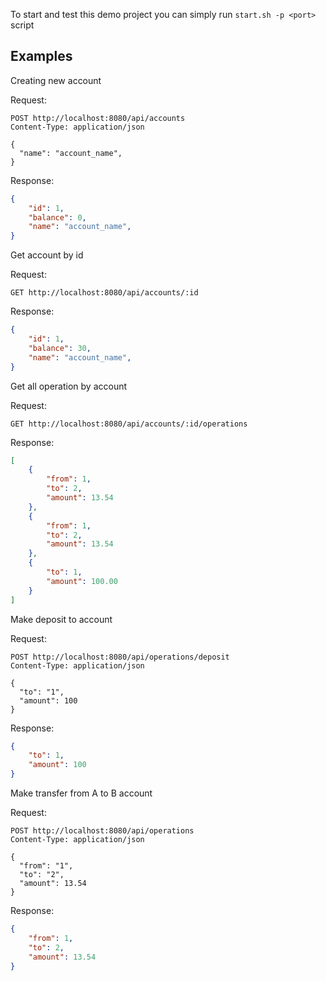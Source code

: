 To start and test this demo project you can simply run `start.sh -p <port>` script


## Examples

Creating new account

Request:
```
POST http://localhost:8080/api/accounts
Content-Type: application/json
 
{
  "name": "account_name",
}
```

Response:
```json
{
    "id": 1,
    "balance": 0,
    "name": "account_name",
}
```

Get account by id

Request:
```
GET http://localhost:8080/api/accounts/:id
```

Response:
```json
{
    "id": 1,
    "balance": 30,
    "name": "account_name",
}
```

Get all operation by account

Request:
```
GET http://localhost:8080/api/accounts/:id/operations
```

Response: 
```json
[
    {
        "from": 1,
        "to": 2,
        "amount": 13.54
    },
    {
        "from": 1,
        "to": 2,
        "amount": 13.54
    },
    {
        "to": 1,
        "amount": 100.00
    }
]
```

Make deposit to account

Request:
```
POST http://localhost:8080/api/operations/deposit
Content-Type: application/json

{
  "to": "1",
  "amount": 100
}
```

Response:
```json
{
    "to": 1,
    "amount": 100
}
```

Make transfer from A to B account

Request:
```
POST http://localhost:8080/api/operations
Content-Type: application/json

{
  "from": "1",
  "to": "2",
  "amount": 13.54
}
```

Response:
```json
{
    "from": 1,
    "to": 2,
    "amount": 13.54
}
```



